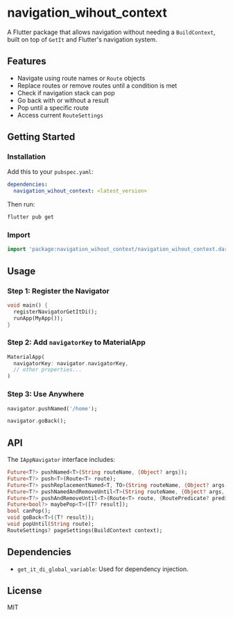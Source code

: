 # navigation_wihout_context

A Flutter package that allows navigation without needing a `BuildContext`, built on top of `GetIt` and Flutter's navigation system.

## Features

* Navigate using route names or `Route` objects
* Replace routes or remove routes until a condition is met
* Check if navigation stack can pop
* Go back with or without a result
* Pop until a specific route
* Access current `RouteSettings`

## Getting Started

### Installation

Add this to your `pubspec.yaml`:

```yaml
dependencies:
  navigation_wihout_context: <latest_version>
```

Then run:

```bash
flutter pub get
```

### Import

```dart
import 'package:navigation_wihout_context/navigation_wihout_context.dart';
```

## Usage

### Step 1: Register the Navigator

```dart
void main() {
  registerNavigatorGetItDi();
  runApp(MyApp());
}
```

### Step 2: Add `navigatorKey` to MaterialApp

```dart
MaterialApp(
  navigatorKey: navigator.navigatorKey,
  // other properties...
)
```

### Step 3: Use Anywhere

```dart
navigator.pushNamed('/home');

navigator.goBack();
```

## API

The `IAppNavigator` interface includes:

```dart
Future<T?> pushNamed<T>(String routeName, {Object? args});
Future<T?> push<T>(Route<T> route);
Future<T?> pushReplacementNamed<T, TO>(String routeName, {Object? args, TO? result});
Future<T?> pushNamedAndRemoveUntil<T>(String routeName, {Object? args, RoutePredicate? predicate});
Future<T?> pushAndRemoveUntil<T>(Route<T> route, {RoutePredicate? predicate});
Future<bool?> maybePop<T>([T? result]);
bool canPop();
void goBack<T>({T? result});
void popUntil(String route);
RouteSettings? pageSettings(BuildContext context);
```

## Dependencies

* `get_it_di_global_variable`: Used for dependency injection.

## License

MIT
